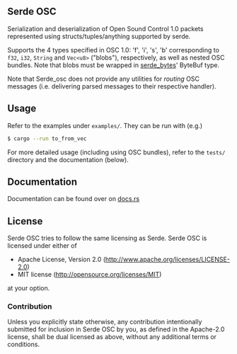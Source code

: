 ## Serde OSC

Serialization and deserialization of Open Sound Control 1.0 packets represented using structs/tuples/anything supported by serde.

Supports the 4 types specified in OSC 1.0: 'f', 'i', 's', 'b' corresponding to `f32`, `i32`, `String` and `Vec<u8>` ("blobs"), respectively, as well as nested OSC bundles.
Note that blobs must be wrapped in [serde_bytes](https://crates.io/crates/serde_bytes)' ByteBuf type.

Note that Serde_osc does not provide any utilities for *routing* OSC messages (i.e. delivering parsed messages to their respective handler).


## Usage

Refer to the examples under `examples/`. They can be run with (e.g.)

```sh
$ cargo --run to_from_vec
```

For more detailed usage (including using OSC bundles), refer to the `tests/`
directory and the documentation (below).


## Documentation

Documentation can be found over on [docs.rs](https://docs.rs/serde_osc/)


## License

Serde OSC tries to follow the same licensing as Serde. Serde OSC is licensed under either of

   * Apache License, Version 2.0 (http://www.apache.org/licenses/LICENSE-2.0)
   * MIT license (http://opensource.org/licenses/MIT)

at your option.

### Contribution

Unless you explicitly state otherwise, any contribution intentionally submitted
for inclusion in Serde OSC by you, as defined in the Apache-2.0 license, shall be
dual licensed as above, without any additional terms or conditions.
